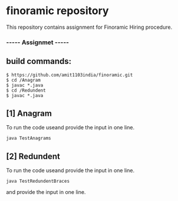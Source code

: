 # finoramic repository

This repository contains assignment for Finoramic Hiring procedure.

### ----- Assignmet -----

## build commands:
```
$ https://github.com/amit1103india/finoramic.git
$ cd /Anagram
$ javac *.java
$ cd /Redundent
$ javac *.java
```

## [1] Anagram 
To run the code useand provide the input in one line.
```
java TestAnagrams
```

## [2] Redundent
To run the code useand provide the input in one line.
```
java TestRedundentBraces
```
and provide the input in one line.
